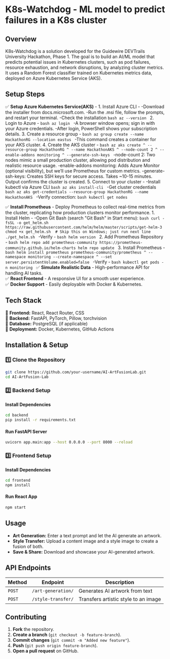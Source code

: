 # K8s-Watchdog - ML model to predict failures in a K8s cluster

## Overview  
K8s-Watchdog is a solution developed for the Guidewire DEVTrails University Hackathon, Phase 1. The goal is to build an AI/ML model that predicts potential issues in Kubernetes clusters, such as pod failures, resource exhaustion, and network disruptions, by analyzing cluster metrics. It uses a Random Forest classifier trained on Kubernetes metrics data, deployed on Azure Kubernetes Service (AKS).

## Setup Steps 
✅ **Setup Azure Kubernetes Service(AKS)** - 
    1. Install Azure CLI - 
       -Download the installer from docs.microsoft.com.
       -Run the .msi file, follow the prompts, and restart your terminal.
       -Check the installation
       ```bash
       az --version
       ```
    2. Login to Azure -
      ```bash
      az login
      ```
      -A browser window opens; sign in with your Azure credentials.
      -After login, PowerShell shows your subscription details.
    3. Create a resource group -
       ```bash
       az group create --name HackathonRG --location eastus
       ```
       -This command creates a container for your AKS cluster.
    4. Create the AKS cluster -
       ```bash
       az aks create ^ --resource-group HackathonRG ^ --name HackathonAKS ^ --node-count 2 ^ --enable-addons monitoring ^ --generate-ssh-keys
       ```
       -node-count 2: Two nodes mimic a small production cluster, allowing pod distribution and realistic resource usage.
       -enable-addons monitoring: Adds Azure Monitor (optional visibility), but we’ll use Prometheus for custom metrics.
       -generate-ssh-keys: Creates SSH keys for secure access.
       Takes ~10-15 minutes. Output confirms the cluster is created.
    5. Connect to your cluster -
       -Install kubectl via Azure CLI
       ```bash
       az aks install-cli
       ```
       -Get cluster credentials
       ```bash
       az aks get-credentials --resource-group HackathonRG --name HackathonAKS
       ```
       -Verify connection:
       ```bash
       kubectl get nodes
       ```
       
✅ **Install Prometheus** - 
    Deploy Prometheus to collect real-time metrics from the cluster, replicating how production clusters monitor performance.
    1. Install Helm -
       -Open Git Bash (search "Git Bash" in Start menu):
       ```bash
       curl -fsSL -o get_helm.sh https://raw.githubusercontent.com/helm/helm/master/scripts/get-helm-3
       chmod +x get_helm.sh  # Skip this on Windows; just run next line
       ./get_helm.sh
       ```
      -Verify -
      ```bash
      helm version
      ```
    2. Add Prometheus Repository -
       ```bash
       helm repo add prometheus-community https://prometheus-community.github.io/helm-charts
       helm repo update
       ```
    3. Install Prometheus -
       ```bash
       helm install prometheus prometheus-community/prometheus ^ --namespace monitoring --create-namespace ^ --set server.persistentVolume.enabled=false
       ```
       -Verify -
       ```bash
       kubectl get pods -n monitoring
       ```
✅ **Simulate Realistic Data** - High-performance API for handling AI tasks.  
✅ **React Frontend** - A responsive UI for a smooth user experience.  
✅ **Docker Support** - Easily deployable with Docker & Kubernetes.  

## Tech Stack  
🔹 **Frontend:** React, React Router, CSS  
🔹 **Backend:** FastAPI, PyTorch, Pillow, torchvision  
🔹 **Database:** PostgreSQL (if applicable)  
🔹 **Deployment:** Docker, Kubernetes, GitHub Actions  

## Installation & Setup  

### 1️⃣ Clone the Repository  
```bash
git clone https://github.com/your-username/AI-ArtFusionLab.git
cd AI-ArtFusion-Lab
```

### 2️⃣ Backend Setup  
#### Install Dependencies  
```bash
cd backend
pip install -r requirements.txt
```

#### Run FastAPI Server  
```bash
uvicorn app.main:app --host 0.0.0.0 --port 8000 --reload
```

### 3️⃣ Frontend Setup  
#### Install Dependencies  
```bash
cd frontend
npm install
```

#### Run React App  
```bash
npm start
```

## Usage  
- **Art Generation:** Enter a text prompt and let the AI generate an artwork.  
- **Style Transfer:** Upload a content image and a style image to create a fusion of both.  
- **Save & Share:** Download and showcase your AI-generated artwork.

## API Endpoints  
| Method | Endpoint | Description |
|--------|---------|------------|
| `POST` | `/art-generation/` | Generates AI artwork from text |
| `POST` | `/style-transfer/` | Transfers artistic style to an image |

## Contributing  
1. **Fork** the repository.  
2. **Create a branch** (`git checkout -b feature-branch`).  
3. **Commit changes** (`git commit -m "Added new feature"`).  
4. **Push** (`git push origin feature-branch`).  
5. **Open a pull request** on GitHub.
